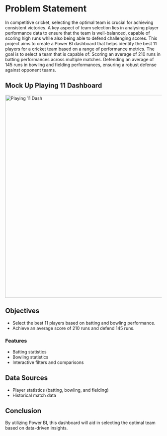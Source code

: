 # Problem Statement
In competitive cricket, selecting the optimal team is crucial for achieving consistent victories. A key aspect of team selection lies in analysing player performance data to ensure that the team is well-balanced, capable of scoring high runs while also being able to defend challenging scores.
This project aims to create a Power BI dashboard that helps identify the best 11 players for a cricket team based on a range of performance metrics. The goal is to select a team that is capable of:
Scoring an average of 210 runs in batting performances across multiple matches. Defending an average of 145 runs in bowling and fielding performances, ensuring a robust defense against opponent teams.

## Mock Up Playing 11 Dashboard
<img width="653" alt="Playing 11 Dash" src="https://github.com/user-attachments/assets/8908eda8-9a75-4ca0-93ed-fb6ce47cfd61" />

## Objectives

- Select the best 11 players based on batting and bowling performance.
- Achieve an average score of 210 runs and defend 145 runs.
  
### Features

- Batting statistics
- Bowling statistics
- Interactive filters and comparisons

## Data Sources

- Player statistics (batting, bowling, and fielding)
- Historical match data

## Conclusion

By utilizing Power BI, this dashboard will aid in selecting the optimal team based on data-driven insights.
